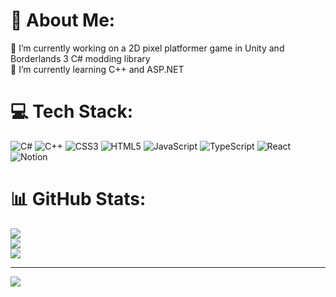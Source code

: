 # 💫 About Me:
🔭 I’m currently working on a 2D pixel platformer game in Unity and Borderlands 3 C# modding library<br>🌱 I’m currently learning C++ and ASP.NET

# 💻 Tech Stack:
![C#](https://img.shields.io/badge/c%23-%23239120.svg?style=for-the-badge&logo=csharp&logoColor=white) ![C++](https://img.shields.io/badge/c++-%2300599C.svg?style=for-the-badge&logo=c%2B%2B&logoColor=white) ![CSS3](https://img.shields.io/badge/css3-%231572B6.svg?style=for-the-badge&logo=css3&logoColor=white) ![HTML5](https://img.shields.io/badge/html5-%23E34F26.svg?style=for-the-badge&logo=html5&logoColor=white) ![JavaScript](https://img.shields.io/badge/javascript-%23323330.svg?style=for-the-badge&logo=javascript&logoColor=%23F7DF1E) ![TypeScript](https://img.shields.io/badge/typescript-%23007ACC.svg?style=for-the-badge&logo=typescript&logoColor=white) ![React](https://img.shields.io/badge/react-%2320232a.svg?style=for-the-badge&logo=react&logoColor=%2361DAFB) ![Notion](https://img.shields.io/badge/Notion-%23000000.svg?style=for-the-badge&logo=notion&logoColor=white)

# 📊 GitHub Stats:
![](https://github-readme-stats.vercel.app/api?username=mw-138&theme=dark&hide_border=true&include_all_commits=true&count_private=false)<br/>
![](https://github-readme-streak-stats.herokuapp.com/?user=mw-138&theme=dark&hide_border=true)<br/>
![](https://github-readme-stats.vercel.app/api/top-langs/?username=mw-138&theme=dark&hide_border=true&include_all_commits=true&count_private=false&layout=compact)

---
[![](https://visitcount.itsvg.in/api?id=mw-138&icon=5&color=7)](https://visitcount.itsvg.in)

<!-- Proudly created with GPRM ( https://gprm.itsvg.in ) -->

